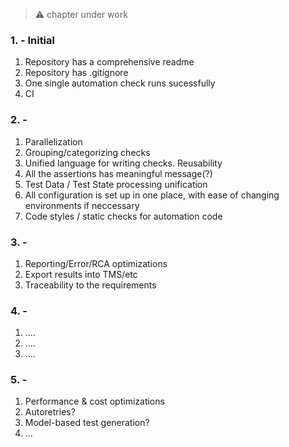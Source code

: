 > ⚠️ chapter under work

### 1. - Initial

1. Repository has a comprehensive readme
2. Repository has .gitignore
3. One single automation check runs sucessfully
4. CI


### 2. -

1. Parallelization
2. Grouping/categorizing checks
3. Unified language for writing checks. Reusability
4. All the assertions has meaningful message(?)
5. Test Data / Test State processing unification
6. All configuration is set up in one place, with ease of changing environments if neccessary
7. Code styles / static checks  for automation code
### 3. -
1. Reporting/Error/RCA optimizations
2. Export results into TMS/etc
3. Traceability to the requirements

### 4. -
1. ....
2. ....
3. ....

### 5. -
1. Performance & cost optimizations
2. Autoretries?
3. Model-based test generation?
4. ...